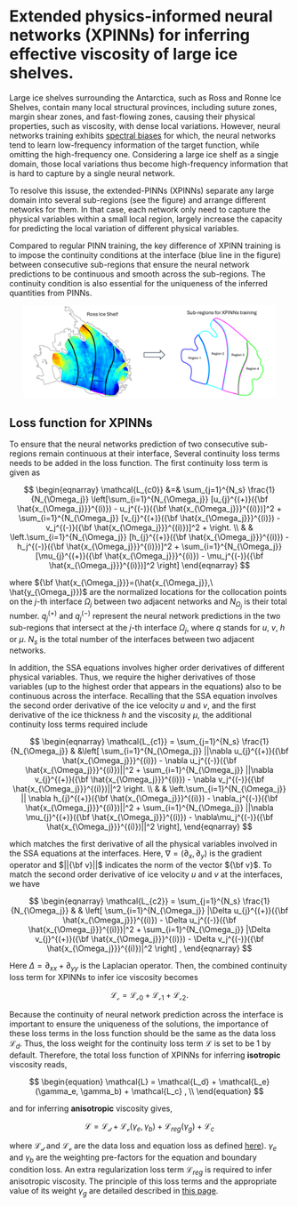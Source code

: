 # Extended physics-informed neural networks (XPINNs) for inferring effective viscosity of large ice shelves.

Large ice shelves surrounding the Antarctica, such as Ross and Ronne Ice Shelves, contain many local structural provinces,
including suture zones, margin shear zones, and fast-flowing zones, causing their physical properties, such as viscosity,
with dense local variations. However, neural networks training exhibits [spectral biases](https://proceedings.mlr.press/v97/rahaman19a/rahaman19a.pdf)
for which, the neural networks tend to learn low-frequency information of the target function, while omitting the high-frequency one.
Considering a large ice shelf as a singje domain, those local variations thus become high-frequency information that
is hard to capture by a single neural network. 

To resolve this issuse, the extended-PINNs (XPINNs) separate any large domain into several sub-regions (see the figure)
and arrange different networks for them. In that case, each network only need to capture the physical variables within 
a small local region, largely increase the capacity for predicting the local variation of different physical variables.

Compared to regular PINN training, the key difference of XPINN training is to impose the continuity conditions at the
interface (blue line in the figure) between consecutive sub-regions that ensure the neural network predictions to be
continuous and smooth across the sub-regions. The continuity condition is also essential for the uniqueness of the 
inferred quantities from PINNs.

<p align="center">
    <img src="xpinns.png" alt="results" width="90%">
</p>

## Loss function for XPINNs

To ensure that the neural networks prediction of two consecutive sub-regions remain continuous at their interface, 
Several continuity loss terms needs to be added in the loss function. The first continuity loss term is given as

$$ \begin{eqnarray}
    \mathcal{L_{c0}} &=& \sum_{j=1}^{N_s} \frac{1}{N_{\Omega_j}} \left[\sum_{i=1}^{N_{\Omega_j}} [u_{j}^{(+)}({\bf \hat{x_{\Omega_j}}}^{(i)}) - u_j^{(-)}({\bf \hat{x_{\Omega_j}}}^{(i)})]^2 + \sum_{i=1}^{N_{\Omega_j}} [v_{j}^{(+)}({\bf \hat{x_{\Omega_j}}}^{(i)}) - v_j^{(-)}({\bf \hat{x_{\Omega_j}}}^{(i)})]^2 + \right. \\
    & & \left.\sum_{i=1}^{N_{\Omega_j}} [h_{j}^{(+)}({\bf \hat{x_{\Omega_j}}}^{(i)}) - h_j^{(-)}({\bf \hat{x_{\Omega_j}}}^{(i)})]^2 + \sum_{i=1}^{N_{\Omega_j}} [\mu_{j}^{(+)}({\bf \hat{x_{\Omega_j}}}^{(i)}) - \mu_j^{(-)}({\bf \hat{x_{\Omega_j}}}^{(i)})]^2 \right]
\end{eqnarray} $$

where ${\bf \hat{x_{\Omega_j}}}=(\hat{x_{\Omega_j}},\ \hat{y_{\Omega_j}})$ are the normalized locations for the 
collocation points on the $j$-th interface $\Omega_j$ between two adjacent networks and $N_{\Omega_j}$ is their total
number. $q_{j}^{(+)}$ and $q_{j}^{(-)}$ represent the neural network predictions in the two sub-regions that intersect
at the $j$-th interface $\Omega_j$, where $q$ stands for $u$, $v$, $h$ or $\mu$. $N_s$ is the total number of the 
interfaces between two adjacent networks. 

In addition, the SSA equations involves higher order derivatives of different physical variables. Thus, we require 
the higher derivatives of those variables (up to the highest order that appears in the equations) also to be continuous
across the interface. Recalling that the SSA equation involves the second order derivative of the ice velocity $u$ and
$v$, and the first derivative of the ice thickness $h$ and the viscosity $\mu$, the additional continuity loss terms
required include

$$ \begin{eqnarray}
    \mathcal{L_{c1}} = \sum_{j=1}^{N_s} \frac{1}{N_{\Omega_j}} & &\left[
    \sum_{i=1}^{N_{\Omega_j}} ||\nabla u_{j}^{(+)}({\bf \hat{x_{\Omega_j}}}^{(i)}) - \nabla u_j^{(-)}({\bf \hat{x_{\Omega_j}}}^{(i)})||^2 
    + \sum_{i=1}^{N_{\Omega_j}} ||\nabla v_{j}^{(+)}({\bf \hat{x_{\Omega_j}}}^{(i)}) - \nabla v_j^{(-)}({\bf \hat{x_{\Omega_j}}}^{(i)})||^2 \right. \\ 
    & & \left.\sum_{i=1}^{N_{\Omega_j}} || \nabla h_{j}^{(+)}({\bf \hat{x_{\Omega_j}}}^{(i)}) - \nabla_j^{(-)}({\bf \hat{x_{\Omega_j}}}^{(i)})||^2 + 
    \sum_{i=1}^{N_{\Omega_j}} ||\nabla \mu_{j}^{(+)}({\bf \hat{x_{\Omega_j}}}^{(i)}) - \nabla\mu_j^{(-)}({\bf \hat{x_{\Omega_j}}}^{(i)})||^2 
    \right],  
\end{eqnarray} $$

which matches the first derivative of all the physical variables involved in the SSA equations at the interfaces. Here, 
$\nabla = (\partial_x, \partial_y)$ is the gradient operator and $||{\bf v}||$ indicates the norm of the vector ${\bf v}$.
To match the second order derivative of ice velocity $u$ and $v$ at the interfaces, we have

$$ \begin{eqnarray}
    \mathcal{L_{c2}} = \sum_{j=1}^{N_s} \frac{1}{N_{\Omega_j}} & & \left[
    \sum_{i=1}^{N_{\Omega_j}} |\Delta u_{j}^{(+)}({\bf \hat{x_{\Omega_j}}}^{(i)}) - \Delta u_j^{(-)}({\bf \hat{x_{\Omega_j}}}^{(i)})|^2 
    + \sum_{i=1}^{N_{\Omega_j}} |\Delta v_{j}^{(+)}({\bf \hat{x_{\Omega_j}}}^{(i)}) - \Delta v_j^{(-)}({\bf \hat{x_{\Omega_j}}}^{(i)})|^2
    \right] ,
\end{eqnarray} $$

Here $\Delta = \partial_{xx} + \partial_{yy}$ is the Laplacian operator. Then, the combined continuity loss term 
for XPINNs to infer ice viscosity becomes 

$$ \begin{equation}
    \mathcal{L_c} = \mathcal{L_{c0}} + \mathcal{L_{c1}} + \mathcal{L_{c2}}.
\end{equation} $$

Because the continuity of neural network prediction across the interface is important to ensure the uniqueness of the 
solutions, the importance of these loss terms in the loss function should be the same as the data loss $\mathcal{L}_{d}$. 
Thus, the loss weight for the continuity loss term $\mathcal{L}$ is set to be 1 by default. Therefore, the total loss 
function of XPINNs for inferring **isotropic** viscosity reads,

$$ \begin{equation}
    \mathcal{L} = \mathcal{L_d} + \mathcal{L_e} (\gamma_e, \gamma_b) + \mathcal{L_c} ,  \\ 
\end{equation} $$

and for inferring **anisotropic** viscosity gives,

$$ \begin{equation}
    \mathcal{L} = \mathcal{L_d} + \mathcal{L_e} (\gamma_e, \gamma_b) + \mathcal{L}_{reg}(\gamma_g)+\mathcal{L}_c
\end{equation} $$

where $\mathcal{L_d}$ and $\mathcal{L_e}$ are the data loss and equation loss as defined [here](https://github.com/YaoGroup/DIFFICE_jax/blob/main/paper.md)). 
$\gamma_e$ and $\gamma_b$ are the weighting pre-factors for the equation and boundary condition loss. An extra
regularization loss term $\mathcal{L}_{reg}$ is required to infer anisotropic viscosity. The principle of this loss
terms and the appropriate value of its weight $\gamma_g$ are detailed described in 
[this page](https://github.com/YaoGroup/DIFFICE_jax/blob/main/examples/Anisotropic.md).
